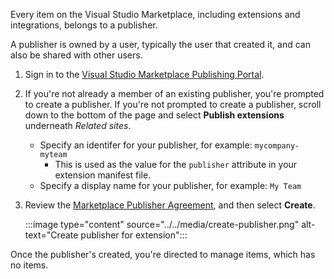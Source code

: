 Every item on the Visual Studio Marketplace, including extensions and integrations, belongs to a publisher. 

A publisher is owned by a user, typically the user that created it, and can also be shared with other users.

1. Sign in to the [Visual Studio Marketplace Publishing Portal](https://marketplace.visualstudio.com/manage/createpublisher?managePageRedirect=true).
2. If you're not already a member of an existing publisher, you're prompted to create a publisher. If you're not prompted to create a publisher, scroll down to the bottom of the page and select **Publish extensions** underneath *Related sites*.
    * Specify an identifer for your publisher, for example: `mycompany-myteam`
        * This is used as the value for the `publisher` attribute in your extension manifest file.
    * Specify a display name for your publisher, for example: `My Team`
3. Review the [Marketplace Publisher Agreement](https://aka.ms/vsmarketplace-agreement), and then select **Create**.

   :::image type="content" source="../../media/create-publisher.png" alt-text="Create publisher for extension":::


Once the publisher's created, you're directed to manage items, which has no items.

